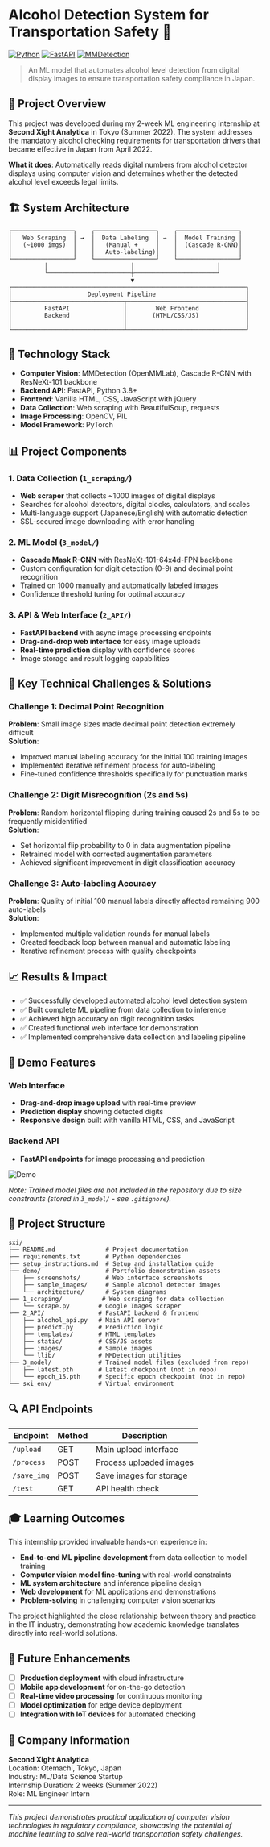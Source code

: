 # Alcohol Detection System for Transportation Safety 🚛

[![Python](https://img.shields.io/badge/Python-3.8+-blue.svg)](https://python.org)
[![FastAPI](https://img.shields.io/badge/FastAPI-0.68+-green.svg)](https://fastapi.tiangolo.com)
[![MMDetection](https://img.shields.io/badge/MMDetection-2.7.0-orange.svg)](https://github.com/open-mmlab/mmdetection)

> An ML model that automates alcohol level detection from digital display images to ensure transportation safety compliance in Japan.

## 🎯 Project Overview

This project was developed during my 2-week ML engineering internship at **Second Xight Analytica** in Tokyo (Summer 2022). The system addresses the mandatory alcohol checking requirements for transportation drivers that became effective in Japan from April 2022.

**What it does**: Automatically reads digital numbers from alcohol detector displays using computer vision and determines whether the detected alcohol level exceeds legal limits.

## 🏗️ System Architecture

```
┌─────────────────┐    ┌─────────────────┐    ┌─────────────────┐
│   Web Scraping  │ →  │  Data Labeling  │ →  │  Model Training │
│   (~1000 imgs)  │    │   (Manual +     │    │  (Cascade R-CNN)│
│                 │    │   Auto-labeling)│    │                 │
└─────────────────┘    └─────────────────┘    └─────────────────┘
          │                       │                       │
          └───────────────────────┼───────────────────────┘
                                  ▼
┌─────────────────────────────────────────────────────────────────┐
│                     Deployment Pipeline                         │
├───────────────────────────────┬─────────────────────────────────┤
│         FastAPI               │        Web Frontend             │
│         Backend               │       (HTML/CSS/JS)             │
│                               │                                 │
└───────────────────────────────┴─────────────────────────────────┘
```

## 🔧 Technology Stack

- **Computer Vision**: MMDetection (OpenMMLab), Cascade R-CNN with ResNeXt-101 backbone
- **Backend API**: FastAPI, Python 3.8+
- **Frontend**: Vanilla HTML, CSS, JavaScript with jQuery
- **Data Collection**: Web scraping with BeautifulSoup, requests
- **Image Processing**: OpenCV, PIL
- **Model Framework**: PyTorch

## 📊 Project Components

### 1. Data Collection (`1_scraping/`)
- **Web scraper** that collects ~1000 images of digital displays
- Searches for alcohol detectors, digital clocks, calculators, and scales
- Multi-language support (Japanese/English) with automatic detection
- SSL-secured image downloading with error handling

### 2. ML Model (`3_model/`)
- **Cascade Mask R-CNN** with ResNeXt-101-64x4d-FPN backbone
- Custom configuration for digit detection (0-9) and decimal point recognition
- Trained on 1000 manually and automatically labeled images
- Confidence threshold tuning for optimal accuracy

### 3. API & Web Interface (`2_API/`)
- **FastAPI backend** with async image processing endpoints
- **Drag-and-drop web interface** for easy image uploads
- **Real-time prediction** display with confidence scores
- Image storage and result logging capabilities

## 🎯 Key Technical Challenges & Solutions

### Challenge 1: Decimal Point Recognition
**Problem**: Small image sizes made decimal point detection extremely difficult  
**Solution**: 
- Improved manual labeling accuracy for the initial 100 training images
- Implemented iterative refinement process for auto-labeling
- Fine-tuned confidence thresholds specifically for punctuation marks

### Challenge 2: Digit Misrecognition (2s and 5s)
**Problem**: Random horizontal flipping during training caused 2s and 5s to be frequently misidentified  
**Solution**: 
- Set horizontal flip probability to 0 in data augmentation pipeline
- Retrained model with corrected augmentation parameters
- Achieved significant improvement in digit classification accuracy

### Challenge 3: Auto-labeling Accuracy
**Problem**: Quality of initial 100 manual labels directly affected remaining 900 auto-labels  
**Solution**:
- Implemented multiple validation rounds for manual labels
- Created feedback loop between manual and automatic labeling
- Iterative refinement process with quality checkpoints

## 📈 Results & Impact

- ✅ Successfully developed automated alcohol level detection system
- ✅ Built complete ML pipeline from data collection to inference
- ✅ Achieved high accuracy on digit recognition tasks
- ✅ Created functional web interface for demonstration
- ✅ Implemented comprehensive data collection and labeling pipeline

## 🎥 Demo Features

### Web Interface
- **Drag-and-drop image upload** with real-time preview
- **Prediction display** showing detected digits 
- **Responsive design** built with vanilla HTML, CSS, and JavaScript


### Backend API
- **FastAPI endpoints** for image processing and prediction

![Demo](demo/screenshots/1.png)



*Note: Trained model files are not included in the repository due to size constraints (stored in `3_model/` - see `.gitignore`).*

## 📁 Project Structure

```
sxi/
├── README.md              # Project documentation
├── requirements.txt       # Python dependencies
├── setup_instructions.md  # Setup and installation guide
├── demo/                  # Portfolio demonstration assets
│   ├── screenshots/       # Web interface screenshots
│   ├── sample_images/     # Sample alcohol detector images
│   └── architecture/      # System diagrams
├── 1_scraping/           # Web scraping for data collection
│   └── scrape.py        # Google Images scraper
├── 2_API/               # FastAPI backend & frontend
│   ├── alcohol_api.py   # Main API server
│   ├── predict.py       # Prediction logic
│   ├── templates/       # HTML templates
│   ├── static/          # CSS/JS assets
│   ├── images/          # Sample images
│   └── llib/            # MMDetection utilities
├── 3_model/             # Trained model files (excluded from repo)
│   ├── latest.pth       # Latest checkpoint (not in repo)
│   └── epoch_15.pth     # Specific epoch checkpoint (not in repo)
└── sxi_env/             # Virtual environment
```

## 🔍 API Endpoints

| Endpoint | Method | Description |
|----------|--------|-------------|
| `/upload` | GET | Main upload interface |
| `/process` | POST | Process uploaded images |
| `/save_img` | POST | Save images for storage |
| `/test` | GET | API health check |

## 🎓 Learning Outcomes

This internship provided invaluable hands-on experience in:

- **End-to-end ML pipeline development** from data collection to model training
- **Computer vision model fine-tuning** with real-world constraints
- **ML system architecture** and inference pipeline design
- **Web development** for ML applications and demonstrations
- **Problem-solving** in challenging computer vision scenarios

The project highlighted the close relationship between theory and practice in the IT industry, demonstrating how academic knowledge translates directly into real-world solutions.

## 🔮 Future Enhancements

- [ ] **Production deployment** with cloud infrastructure
- [ ] **Mobile app development** for on-the-go detection
- [ ] **Real-time video processing** for continuous monitoring
- [ ] **Model optimization** for edge device deployment
- [ ] **Integration with IoT devices** for automated checking

## 🏢 Company Information

**Second Xight Analytica**  
Location: Otemachi, Tokyo, Japan  
Industry: ML/Data Science Startup  
Internship Duration: 2 weeks (Summer 2022)  
Role: ML Engineer Intern

---

*This project demonstrates practical application of computer vision technologies in regulatory compliance, showcasing the potential of machine learning to solve real-world transportation safety challenges.*
